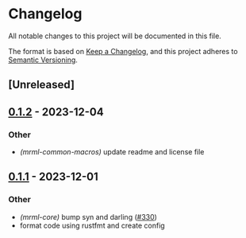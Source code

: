 # Changelog
All notable changes to this project will be documented in this file.

The format is based on [Keep a Changelog](https://keepachangelog.com/en/1.0.0/),
and this project adheres to [Semantic Versioning](https://semver.org/spec/v2.0.0.html).

## [Unreleased]

## [0.1.2](https://github.com/jdrouet/mrml/compare/mrml-common-macros-v0.1.1...mrml-common-macros-v0.1.2) - 2023-12-04

### Other
- *(mrml-common-macros)* update readme and license file

## [0.1.1](https://github.com/jdrouet/mrml/compare/mrml-common-macros-v0.1.0...mrml-common-macros-v0.1.1) - 2023-12-01

### Other
- *(mrml-core)* bump syn and darling ([#330](https://github.com/jdrouet/mrml/pull/330))
- format code using rustfmt and create config

